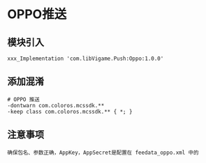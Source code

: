 # OPPO推送

## 模块引入
```text
xxx_Implementation 'com.libVigame.Push:Oppo:1.0.0'
```


## 添加混淆

```text
# OPPO 推送
-dontwarn com.coloros.mcssdk.**
-keep class com.coloros.mcssdk.** { *; }
```
## 注意事项

```text
确保包名、参数正确，AppKey，AppSecret是配置在 feedata_oppo.xml 中的
```
